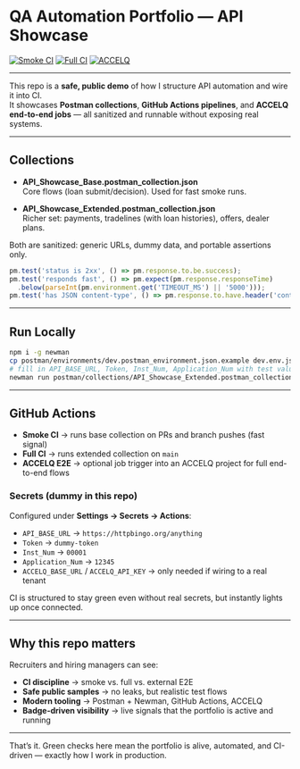 # QA Automation Portfolio — API Showcase

[![Smoke CI](https://github.com/Mooncheez360/qa-portfolio/actions/workflows/postman-smoke.yml/badge.svg?branch=main)](https://github.com/Mooncheez360/qa-portfolio/actions/workflows/postman-smoke.yml?query=branch%3Amain)
[![Full CI](https://github.com/Mooncheez360/qa-portfolio/actions/workflows/postman-full.yml/badge.svg?branch=main)](https://github.com/Mooncheez360/qa-portfolio/actions/workflows/postman-full.yml?query=branch%3Amain)
[![ACCELQ](https://github.com/Mooncheez360/qa-portfolio/actions/workflows/accelq-ci.yml/badge.svg?branch=main)](https://github.com/Mooncheez360/qa-portfolio/actions/workflows/accelq-ci.yml?query=branch%3Amain)

---

This repo is a **safe, public demo** of how I structure API automation and wire it into CI.  
It showcases **Postman collections**, **GitHub Actions pipelines**, and **ACCELQ end-to-end jobs** — all sanitized and runnable without exposing real systems.

---

## Collections
- **API_Showcase_Base.postman_collection.json**  
  Core flows (loan submit/decision). Used for fast smoke runs.  

- **API_Showcase_Extended.postman_collection.json**  
  Richer set: payments, tradelines (with loan histories), offers, dealer plans.  

Both are sanitized: generic URLs, dummy data, and portable assertions only.

```js
pm.test('status is 2xx', () => pm.response.to.be.success);
pm.test('responds fast', () => pm.expect(pm.response.responseTime)
  .below(parseInt(pm.environment.get('TIMEOUT_MS') || '5000')));
pm.test('has JSON content-type', () => pm.response.to.have.header('content-type'));
```

---

## Run Locally
```bash
npm i -g newman
cp postman/environments/dev.postman_environment.json.example dev.env.json
# fill in API_BASE_URL, Token, Inst_Num, Application_Num with test values
newman run postman/collections/API_Showcase_Extended.postman_collection.json -e dev.env.json
```

---

## GitHub Actions
- **Smoke CI** → runs base collection on PRs and branch pushes (fast signal)  
- **Full CI** → runs extended collection on `main`  
- **ACCELQ E2E** → optional job trigger into an ACCELQ project for full end-to-end flows  

### Secrets (dummy in this repo)
Configured under **Settings → Secrets → Actions**:
- `API_BASE_URL` → `https://httpbingo.org/anything`  
- `Token` → `dummy-token`  
- `Inst_Num` → `00001`  
- `Application_Num` → `12345`  
- `ACCELQ_BASE_URL` / `ACCELQ_API_KEY` → only needed if wiring to a real tenant  

CI is structured to stay green even without real secrets, but instantly lights up once connected.

---

## Why this repo matters
Recruiters and hiring managers can see:
- **CI discipline** → smoke vs. full vs. external E2E  
- **Safe public samples** → no leaks, but realistic test flows  
- **Modern tooling** → Postman + Newman, GitHub Actions, ACCELQ  
- **Badge-driven visibility** → live signals that the portfolio is active and running  

---

That’s it. Green checks here mean the portfolio is alive, automated, and CI-driven — exactly how I work in production.
